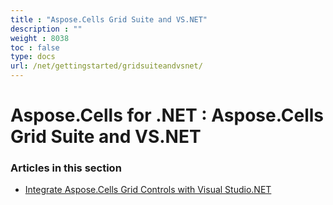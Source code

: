 ```yaml
---
title : "Aspose.Cells Grid Suite and VS.NET" 
description : "" 
weight : 8038 
toc : false
type: docs
url: /net/gettingstarted/gridsuiteandvsnet/
---
```


# Aspose.Cells for .NET : Aspose.Cells Grid Suite and VS.NET


### Articles in this section

*    [Integrate Aspose.Cells Grid Controls with Visual Studio.NET](https://docs2.aspose.com/cells/net/gettingstarted/gridsuiteandvsnet/integrate+aspose.cells+grid+controls+with+visual+studio.net/)    

           


